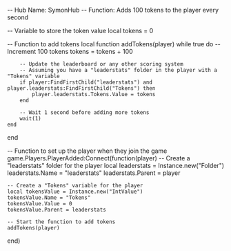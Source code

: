 -- Hub Name: SymonHub
-- Function: Adds 100 tokens to the player every second

-- Variable to store the token value
local tokens = 0

-- Function to add tokens
local function addTokens(player)
    while true do
        -- Increment 100 tokens
        tokens = tokens + 100
        
        -- Update the leaderboard or any other scoring system
        -- Assuming you have a "leaderstats" folder in the player with a "Tokens" variable
        if player:FindFirstChild("leaderstats") and player.leaderstats:FindFirstChild("Tokens") then
            player.leaderstats.Tokens.Value = tokens
        end
        
        -- Wait 1 second before adding more tokens
        wait(1)
    end
end

-- Function to set up the player when they join the game
game.Players.PlayerAdded:Connect(function(player)
    -- Create a "leaderstats" folder for the player
    local leaderstats = Instance.new("Folder")
    leaderstats.Name = "leaderstats"
    leaderstats.Parent = player

    -- Create a "Tokens" variable for the player
    local tokensValue = Instance.new("IntValue")
    tokensValue.Name = "Tokens"
    tokensValue.Value = 0
    tokensValue.Parent = leaderstats

    -- Start the function to add tokens
    addTokens(player)
end)
